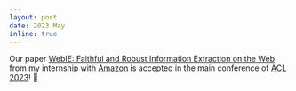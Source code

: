 ```yaml
---
layout: post
date: 2023 May
inline: true
---
```


Our paper [WebIE: Faithful and Robust Information Extraction on the Web](https://aclanthology.org/2023.acl-long.428) from my internship with [Amazon](https://www.amazon.science/) is accepted in the main conference of [ACL 2023](https://2023.aclweb.org/)! :tada:
